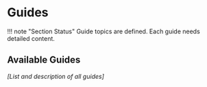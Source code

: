 # Guides

<!-- TODO: Guides overview -->
<!-- TODO: When to use each guide -->
<!-- TODO: Guide categories -->

!!! note "Section Status"
    Guide topics are defined. Each guide needs detailed content.

## Available Guides

*[List and description of all guides]*
